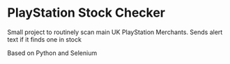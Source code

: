 # PlayStation Stock Checker

Small project to routinely scan main UK PlayStation Merchants. Sends alert text if it finds one in stock 

Based on Python and Selenium
